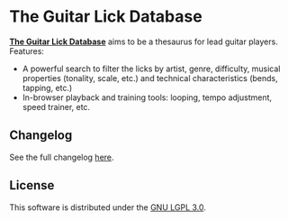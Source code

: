 # The Guitar Lick Database

**[The Guitar Lick Database](https://www.theguitarlickdatabase.com)** aims to be
a thesaurus for lead guitar players. Features:

 * A  powerful search to filter  the licks by artist,  genre, difficulty, musical
   properties  (tonality,  scale,  etc.)  and  technical  characteristics  (bends,
   tapping, etc.)
 * In-browser  playback and  training tools:  looping, tempo  adjustment,  speed
   trainer, etc.

## Changelog
See the full changelog [here](https://github.com/cheap-glitch/the-guitar-lick-database/releases).

## License
This software is distributed under the [GNU LGPL 3.0](https://spdx.org/licenses/LGPL-3.0-only.html).
